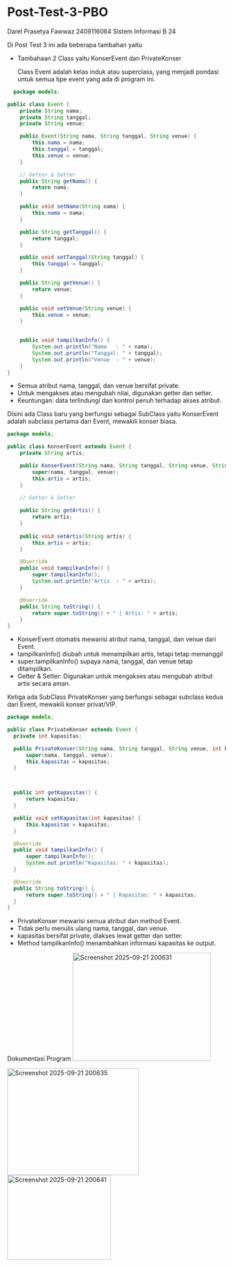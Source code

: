 # Post-Test-3-PBO
Darel Prasetya Fawwaz 2409116064 Sistem Informasi B 24

Di Post Test 3 ini ada beberapa tambahan yaitu 

- Tambahaan 2 Class yaitu KonserEvent dan PrivateKonser

  Class Event adalah kelas induk atau superclass, yang menjadi pondasi untuk semua tipe event yang ada di program ini.
```java
  package models;

public class Event {
    private String nama;
    private String tanggal;
    private String venue;

    public Event(String nama, String tanggal, String venue) {
        this.nama = nama;
        this.tanggal = tanggal;
        this.venue = venue;
    }

    // Getter & Setter 
    public String getNama() {
        return nama;
    }

    public void setNama(String nama) {
        this.nama = nama;
    }

    public String getTanggal() {
        return tanggal;
    }

    public void setTanggal(String tanggal) {
        this.tanggal = tanggal;
    }

    public String getVenue() {
        return venue;
    }

    public void setVenue(String venue) {
        this.venue = venue;
    }

  
    public void tampilkanInfo() {
        System.out.println("Nama   : " + nama);
        System.out.println("Tanggal: " + tanggal);
        System.out.println("Venue  : " + venue);
    }
}
```
- Semua atribut nama, tanggal, dan venue bersifat private.
- Untuk mengakses atau mengubah nilai, digunakan getter dan setter.
- Keuntungan: data terlindungi dan kontrol penuh terhadap akses atribut.

Disini ada Class baru yang berfungsi sebagai SubClass yaitu KonserEvent adalah subclass pertama dari Event, mewakili konser biasa.
```java
package models;

public class KonserEvent extends Event {
    private String artis;

    public KonserEvent(String nama, String tanggal, String venue, String artis) {
        super(nama, tanggal, venue);
        this.artis = artis;
    }

    // Getter & Setter
    
    public String getArtis() { 
        return artis; 
    }
    
    public void setArtis(String artis) { 
        this.artis = artis; 
    }

    @Override
    public void tampilkanInfo() {
        super.tampilkanInfo();
        System.out.println("Artis  : " + artis);
    }

    @Override
    public String toString() {
        return super.toString() + " | Artis: " + artis;
    }
}
```
- KonserEvent otomatis mewarisi atribut nama, tanggal, dan venue dari Event.
- tampilkanInfo() diubah untuk menampilkan artis, tetapi tetap memanggil
- super.tampilkanInfo() supaya nama, tanggal, dan venue tetap ditampilkan.
- Getter & Setter: Digunakan untuk mengakses atau mengubah atribut artis secara aman.

Ketiga ada SubClass PrivateKonser yang berfungsi sebagai subclass kedua dari Event, mewakili konser privat/VIP.
  ```java
package models;

public class PrivateKonser extends Event {
    private int kapasitas;

    public PrivateKonser(String nama, String tanggal, String venue, int kapasitas) {
        super(nama, tanggal, venue);
        this.kapasitas = kapasitas;
    }


  
    public int getKapasitas() {
        return kapasitas;
    }

    public void setKapasitas(int kapasitas) {
        this.kapasitas = kapasitas;
    }

    @Override
    public void tampilkanInfo() {
        super.tampilkanInfo();
        System.out.println("Kapasitas: " + kapasitas);
    }

    @Override
    public String toString() {
        return super.toString() + " | Kapasitas: " + kapasitas;
    }
}
```
- PrivateKonser mewarisi semua atribut dan method Event.
- Tidak perlu menulis ulang nama, tanggal, dan venue.
- kapasitas bersifat private, diakses lewat getter dan setter.
- Method tampilkanInfo() menambahkan informasi kapasitas ke output.

Dokumentasi Program
<img width="318" height="249" alt="Screenshot 2025-09-21 200631" src="https://github.com/user-attachments/assets/62b0fb1b-c328-4b07-b2b7-eef71ba37099" />


<img width="303" height="246" alt="Screenshot 2025-09-21 200635" src="https://github.com/user-attachments/assets/e9a6dac2-4465-4a18-9f7f-51a68e9478f1" />


<img width="239" height="195" alt="Screenshot 2025-09-21 200641" src="https://github.com/user-attachments/assets/ea7d8947-f8d9-40e1-8953-de60f34544d8" />
